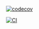 [![codecov](https://codecov.io/gh/joaoc-dev/throwaway/graph/badge.svg?token=4DE8FX090J)](https://codecov.io/gh/joaoc-dev/throwaway)

[![CI](https://github.com/joaoc-dev/throwaway/actions/workflows/ci.yml/badge.svg)](https://github.com/joaoc-dev/throwaway/actions/workflows/ci.yml)
